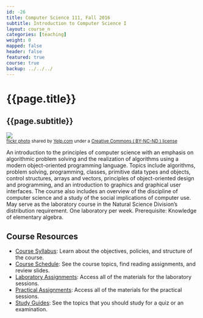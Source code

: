 ```yaml
---
id: -26
title: Computer Science 111, Fall 2016
subtitle: Introduction to Computer Science I
layout: course_n
categories: [teaching]
weight: 0
mapped: false
header: false
featured: true
course: true
backup: ../../../
---
```


# {{page.title}}

## {{page.subtitle}}

<a title="Yackathon! Yelp's First Community Hackathon in Montreal" href="https://flickr.com/photos/yelp/16503204331"><img class="img-responsive-right" src="https://farm9.static.flickr.com/8573/16503204331_f97b56e129_z.jpg" /></a><br /><small><a title="Yackathon! Yelp's First Community Hackathon in Montreal" href="https://flickr.com/photos/yelp/16503204331">flickr photo</a> shared by <a href="https://flickr.com/people/yelp">Yelp.com</a> under a <a href="https://creativecommons.org/licenses/by-nc-nd/2.0/">Creative Commons ( BY-NC-ND ) license</a> </small>

An introduction to the principles of computer science with an emphasis on algorithmic problem solving and the
realization of algorithms using a modern object-oriented programming language. Topics include algorithms, problem
solving, programming, classes, primitive data types and objects, control structures, arrays and vectors, principles of
object-oriented design and programming, and an introduction to graphics and graphical user interfaces. The course also
includes an overview of the discipline of computer science and a study of the social implications of computer use. May
serve as the laboratory course in the Natural Science Division’s distribution requirement. One laboratory per week.
Prerequisite: Knowledge of elementary algebra.

## Course Resources

<ul class="fa-ul">

<li><i class="fa-li fa fa-arrow-right"></i><a href="{{site.baseurl}}teaching/cs111F2016/provide/syllabus/cs111F2016_syllabus.pdf"
class="major">Course Syllabus</a>: Learn about the objectives, policies, and structure of the course.

<li><i class="fa-li fa fa-arrow-right"></i><a href="{{site.baseurl}}teaching/cs111F2016/schedule/"
class="major">Course Schedule</a>: See the course topics, find reading assignments, and review slides.

<li><i class="fa-li fa fa-arrow-right"></i><a href="{{site.baseurl}}teaching/cs111F2016/laboratories/"
class="major">Laboratory Assignments</a>: Access all of the materials for the laboratory sessions.

<li><i class="fa-li fa fa-arrow-right"></i><a href="{{site.baseurl}}teaching/cs111F2016/practicals/"
class="major">Practical Assignments</a>: Access all of the materials for the practical sessions.

<li><i class="fa-li fa fa-arrow-right"></i><a href="{{site.baseurl}}teaching/cs111F2016/studyguides/"
class="major">Study Guides</a>: See the topics that you should study for a quiz or an examination.

</ul>


